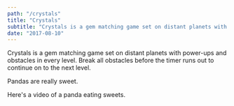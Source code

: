 ```yaml
---
path: "/crystals"
title: "Crystals"
subtitle: "Crystals is a gem matching game set on distant planets with power-ups and obstacles in every level. Break all obstacles before the timer runs out to continue on to the next level."
date: "2017-08-10"
---
```

<p>Crystals is a gem matching game set on distant planets with power-ups and obstacles in every level. Break all obstacles before the timer runs out to continue on to the next level.</p>

Pandas are really sweet.

Here's a video of a panda eating sweets.
